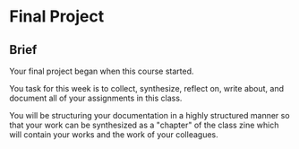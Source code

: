 # Final Project

## Brief

Your final project began when this course started. 

You task for this week is to collect, synthesize, reflect on, write about, and document all of your assignments in this class. 

You will be structuring your documentation in a highly structured manner so that your work can be synthesized as a "chapter" of the class zine which will contain your works and the work of your colleagues. 